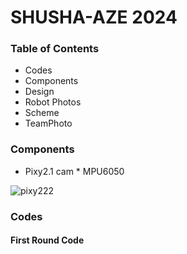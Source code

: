 # SHUSHA-AZE 2024
 ### Table of Contents
* Codes
* Components
* Design
* Robot Photos
* Scheme
* TeamPhoto

### Components
 * Pixy2.1 cam          * MPU6050
   
  ![pixy222](https://github.com/user-attachments/assets/ea5298ed-464a-4901-aa05-9aa7c3aeb38f)











### Codes
 #### First Round Code
 
